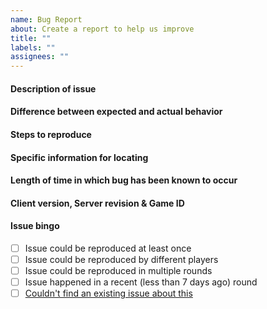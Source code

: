 ```yaml
---
name: Bug Report
about: Create a report to help us improve
title: ""
labels: ""
assignees: ""
---
```


<!--
	Anything inside tags like these is a comment and will not be displayed in the final issue.
	Be careful not to write inside them!

	Every field other than 'specific information for locating' is required.
	If you do not fill out the 'specific information' field, please delete the header.
	/!\ Omitting or not answering a required field will result in your issue being closed. /!\
	Repeated violation of this rule, or joke or spam issues, will result in punishment.

	PUT YOUR ANSWERS ON THE BLANK LINES BELOW THE HEADERS
	(The lines with four #'s)
	Don't edit them or delete them - it's part of the formatting
-->

#### Description of issue

#### Difference between expected and actual behavior

#### Steps to reproduce

#### Specific information for locating

<!-- e.g. an object name, paste specific message outputs... -->

#### Length of time in which bug has been known to occur

<!--
	Be specific if you approximately know the time it's been occurring
	for—this can speed up finding the source. If you're not sure
	about it, tell us too!
-->

#### Client version, Server revision & Game ID

<!-- Found with the "Show server revision" verb in the OOC tab in game. -->

#### Issue bingo

<!-- Check these by writing an x inside the [ ] (like this: [x])-->
<!-- Don't forget to remove the space between the brackets, or it won't work! -->

- [ ] Issue could be reproduced at least once
- [ ] Issue could be reproduced by different players
- [ ] Issue could be reproduced in multiple rounds
- [ ] Issue happened in a recent (less than 7 days ago) round
- [ ] [Couldn't find an existing issue about this](https://github.com/Bibostation13/Bibostation13/issues)
